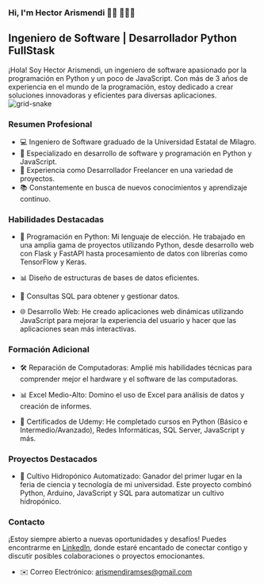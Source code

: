 ### Hi, I'm Hector Arismendi 👋🏼 👨🏼‍💻

## Ingeniero de Software | Desarrollador Python FullStask

¡Hola! Soy Hector Arismendi, un ingeniero de software apasionado por la programación en Python y un poco de JavaScript. Con más de 3 años de experiencia en el mundo de la programación, estoy dedicado a crear soluciones innovadoras y eficientes para diversas aplicaciones.
![grid-snake](https://github.com/hramses1/hramses1/assets/79066311/a40bffb7-b416-4b34-a0be-0ec7ac21094e)

### Resumen Profesional

- 💻 Ingeniero de Software graduado de la Universidad Estatal de Milagro.
- 🌟 Especializado en desarrollo de software y programación en Python y JavaScript.
- 🤝 Experiencia como Desarrollador Freelancer en una variedad de proyectos.
- 📚 Constantemente en busca de nuevos conocimientos y aprendizaje continuo.

### Habilidades Destacadas

- 🐍 Programación en Python: Mi lenguaje de elección. He trabajado en una amplia gama de proyectos utilizando Python, desde desarrollo web con Flask y FastAPI hasta procesamiento de datos con librerías como TensorFlow y Keras.
  
- 📊 Diseño de estructuras de bases de datos eficientes.
  
- 💼 Consultas SQL para obtener y gestionar datos.
  
- 🌐 Desarrollo Web: He creado aplicaciones web dinámicas utilizando JavaScript para mejorar la experiencia del usuario y hacer que las aplicaciones sean más interactivas.

### Formación Adicional

- 🛠️ Reparación de Computadoras: Amplié mis habilidades técnicas para comprender mejor el hardware y el software de las computadoras.

- 📊 Excel Medio-Alto: Domino el uso de Excel para análisis de datos y creación de informes.

- 📜 Certificados de Udemy: He completado cursos en Python (Básico e Intermedio/Avanzado), Redes Informáticas, SQL Server, JavaScript y más.

### Proyectos Destacados

- 🌱 Cultivo Hidropónico Automatizado: Ganador del primer lugar en la feria de ciencia y tecnología de mi universidad. Este proyecto combinó Python, Arduino, JavaScript y SQL para automatizar un cultivo hidropónico.

### Contacto

¡Estoy siempre abierto a nuevas oportunidades y desafíos! Puedes encontrarme en [LinkedIn](https://www.linkedin.com/in/hector-arismendi-469551167/), donde estaré encantado de conectar contigo y discutir posibles colaboraciones o proyectos emocionantes.

- ✉️ Correo Electrónico: arismendiramses@gmail.com
